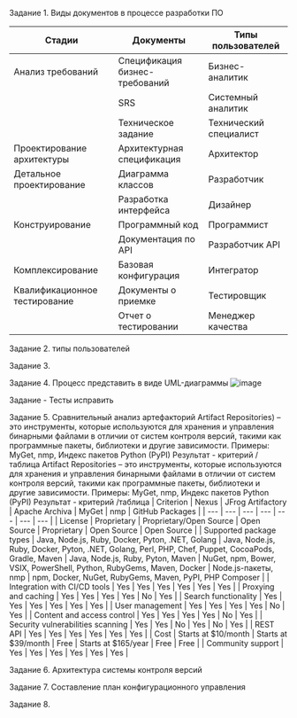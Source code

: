 Задание 1. Виды документов в процессе разработки ПО

| Стадии | Документы | Типы пользователей |
| --- | --- | --- |
| Анализ требований | Спецификация бизнес-требований| Бизнес-аналитик |
|  | SRS | Системный аналитик |
|  | Техническое задание | Технический специалист |
| Проектирование архитектуры | Архитектурная спецификация | Архитектор |
| Детальное проектирование | Диаграмма классов | Разработчик |
|  | Разработка интерфейса | Дизайнер |
| Конструирование | Программный код | Программист |
| | Документация по API | Разработчик API |
| Комплексирование | Базовая конфигурация | Интегратор |
| Квалификационное тестирование | Документы о приемке | Тестировщик |
|  | Отчет о тестировании | Менеджер качества |

Задание 2. типы пользователей

Задание 3. 

Задание 4. Процесс представить в виде UML-диаграммы
![image](https://user-images.githubusercontent.com/65451923/230900375-94036da9-cfd6-42d3-abf7-5b9d40559fe0.png)

Задание - Тесты исправить

Задание 5. Сравнительный анализ артефакторий
Artifact Repositories) – это инструменты, которые используются для хранения и управления бинарными файлами в отличии от систем контроля версий, такими как программные пакеты, библиотеки и другие зависимости. Примеры: MyGet, nmp, Индекс пакетов Python (PyPI)
Результат - критерий /таблица
Artifact Repositories – это инструменты, которые используются для хранения и управления бинарными файлами в отличии от систем контроля версий, такими как программные пакеты, библиотеки и другие зависимости. Примеры: MyGet, nmp, Индекс пакетов Python (PyPI)
Результат - критерий /таблица
| Criterion | Nexus | JFrog Artifactory | Apache Archiva | MyGet | nmp | GitHub Packages |
| --- | --- | --- | --- | --- | --- | --- |
| License | Proprietary | Proprietary/Open Source | Open Source | Proprietary | Open Source | Open Source |
| Supported package types | Java, Node.js, Ruby, Docker, Pyton, .NET, Golang | Java, Node.js, Ruby, Docker, Pyton, .NET, Golang, Perl, PHP, Chef, Puppet, CocoaPods, Gradle, Maven | Java, Node.js, Ruby, Pyton, Maven | NuGet, npm, Bower, VSIX, PowerShell, Python, RubyGems, Maven, Docker | Node.js-пакеты, nmp | npm, Docker, NuGet, RubyGems, Maven, PyPI, PHP Composer |
| Integration with CI/CD tools | Yes | Yes | Yes | Yes | Yes | Yes |
| Proxying and caching | Yes | Yes | Yes | Yes | No | Yes |
| Search functionality | Yes | Yes | Yes | Yes | Yes | Yes |
| User management | Yes | Yes | Yes | Yes | No | Yes |
| Content and access control | Yes | Yes | Yes | Yes | No | Yes |
| Security vulnerabilities scanning | Yes | Yes | No | Yes | No | Yes |
| REST API | Yes | Yes | Yes | Yes | Yes | Yes |
| Cost | Starts at $10/month | Starts at $39/month | Free | Starts at $165/year | Free | Free |
| Community support | Yes | Yes | Yes | Yes | Yes | Yes |


Задание 6. Архитектура системы контроля версий

Задание 7. Составление план конфигурационного управления

Задание 8.
